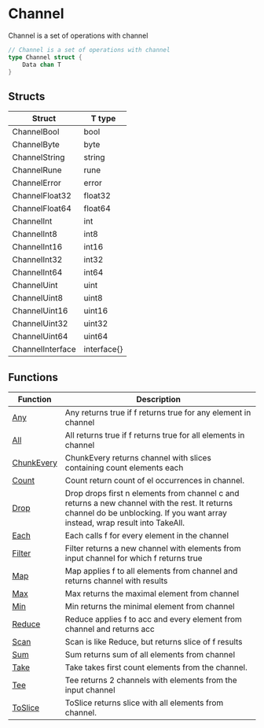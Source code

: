 # Channel

Channel is a set of operations with channel

```go
// Channel is a set of operations with channel
type Channel struct {
	Data chan T
}
```

## Structs

| Struct | T type |
| ------ | ------ |
| ChannelBool | bool |
| ChannelByte | byte |
| ChannelString | string |
| ChannelRune | rune |
| ChannelError | error |
| ChannelFloat32 | float32 |
| ChannelFloat64 | float64 |
| ChannelInt | int |
| ChannelInt8 | int8 |
| ChannelInt16 | int16 |
| ChannelInt32 | int32 |
| ChannelInt64 | int64 |
| ChannelUint | uint |
| ChannelUint8 | uint8 |
| ChannelUint16 | uint16 |
| ChannelUint32 | uint32 |
| ChannelUint64 | uint64 |
| ChannelInterface | interface{} |

## Functions

| Function | Description |
| -------- | ----------- |
| [Any](./any.md) | Any returns true if f returns true for any element in channel |
| [All](./all.md) | All returns true if f returns true for all elements in channel |
| [ChunkEvery](./chunkevery.md) | ChunkEvery returns channel with slices containing count elements each |
| [Count](./count.md) | Count return count of el occurrences in channel. |
| [Drop](./drop.md) | Drop drops first n elements from channel c and returns a new channel with the rest. It returns channel do be unblocking. If you want array instead, wrap result into TakeAll. |
| [Each](./each.md) | Each calls f for every element in the channel |
| [Filter](./filter.md) | Filter returns a new channel with elements from input channel for which f returns true |
| [Map](./map.md) | Map applies f to all elements from channel and returns channel with results |
| [Max](./max.md) | Max returns the maximal element from channel |
| [Min](./min.md) | Min returns the minimal element from channel |
| [Reduce](./reduce.md) | Reduce applies f to acc and every element from channel and returns acc |
| [Scan](./scan.md) | Scan is like Reduce, but returns slice of f results |
| [Sum](./sum.md) | Sum returns sum of all elements from channel |
| [Take](./take.md) | Take takes first count elements from the channel. |
| [Tee](./tee.md) | Tee returns 2 channels with elements from the input channel |
| [ToSlice](./toslice.md) | ToSlice returns slice with all elements from channel. |
